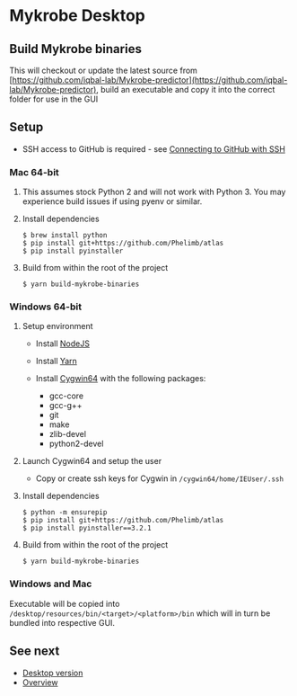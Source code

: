 # Mykrobe Desktop

## Build Mykrobe binaries

This will checkout or update the latest source from [https://github.com/iqbal-lab/Mykrobe-predictor](https://github.com/iqbal-lab/Mykrobe-predictor), build an executable and copy it into the correct folder for use in the GUI

## Setup

* SSH access to GitHub is required - see [Connecting to GitHub with SSH](https://help.github.com/articles/connecting-to-github-with-ssh/)

### Mac 64-bit

1. This assumes stock Python 2 and will not work with Python 3. You may experience build issues if using pyenv or similar.

2. Install dependencies

	```
	$ brew install python
	$ pip install git+https://github.com/Phelimb/atlas
	$ pip install pyinstaller
	```

3. Build from within the root of the project

	```
	$ yarn build-mykrobe-binaries
	```

### Windows 64-bit

1. Setup environment

	- Install [NodeJS](https://nodejs.org/dist/v8.12.0/node-v8.12.0-x64.msi)
	- Install [Yarn](https://yarnpkg.com/latest.msi)
	- Install [Cygwin64](https://www.cygwin.com/setup-x86_64.exe) with the following packages:

		- gcc-core
		- gcc-g++
		- git
		- make
		- zlib-devel
		- python2-devel

2. Launch Cygwin64 and setup the user

	- Copy or create ssh keys for Cygwin in `/cygwin64/home/IEUser/.ssh`

3. Install dependencies

	```
	$ python -m ensurepip
	$ pip install git+https://github.com/Phelimb/atlas
	$ pip install pyinstaller==3.2.1
	```

4. Build from within the root of the project

	```
	$ yarn build-mykrobe-binaries
	```

### Windows and Mac

Executable will be copied into `/desktop/resources/bin/<target>/<platform>/bin` which will in turn be bundled into respective GUI.

## See next

- [Desktop version](desktop.md)
- [Overview](../README.md)